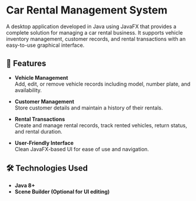 # Car Rental Management System

A desktop application developed in Java using JavaFX that provides a complete solution for managing a car rental business. It supports vehicle inventory management, customer records, and rental transactions with an easy-to-use graphical interface.

## 🚗 Features

- **Vehicle Management**  
  Add, edit, or remove vehicle records including model, number plate, and availability.

- **Customer Management**  
  Store customer details and maintain a history of their rentals.

- **Rental Transactions**  
  Create and manage rental records, track rented vehicles, return status, and rental duration.

- **User-Friendly Interface**  
  Clean JavaFX-based UI for ease of use and navigation.

## 🛠️ Technologies Used

- **Java 8+**
- **Scene Builder (Optional for UI editing)**


